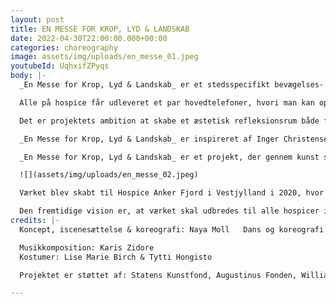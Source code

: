 ```yaml
---
layout: post
title: EN MESSE FOR KROP, LYD & LANDSKAB
date: 2022-04-30T22:00:00.000+00:00
categories: choreography
image: assets/img/uploads/en_messe_01.jpeg
youtubeId: UqhxifZPyqs
body: |-
  _En Messe for Krop, Lyd & Landskab_ er et stedsspecifikt bevægelses- og lydværk skabt til Hospice. Værket er en aktivering af det omkringliggende landskab, hvor dansernes cykliske bevægelser har en meditativ og transformerende virkning på beskueren – en messe.

  Alle på hospice får udleveret et par hovedtelefoner, hvori man kan opleve lydsiden af værket, og som man kan tage af eller på alt efter hvor meget man kan og vil engagere sig i værket, alt efter sin fysiske og mentale kapacitet på dagen. Ligeledes modtager alle et brev, som introducerer værket.

  Det er projektets ambition at skabe et æstetisk refleksionsrum både for indlagte, pårørende og plejepersonalet. Ønsket er at skabe en meningsfuld fælles oplevelse; et minde som alle kan tage med sig videre. Værket er et sted hvor øjet kan finde hvile, et rum for meditativ refleksion.

  _En Messe for Krop, Lyd & Landskab_ er inspireret af Inger Christensens sonetkrans _Sommerfugledalen_. Koreografien og kompositionen er inspireret af digtsamlingens cykliske og gentagende form.

  _En Messe for Krop, Lyd & Landskab_ er et projekt, der gennem kunst søger en synergi mellem naturen og det medmenneskelige.

  ![](assets/img/uploads/en_messe_02.jpeg)

  Værket blev skabt til Hospice Anker Fjord i Vestjylland i 2020, hvor det også blev opført igen i 2021. I 2022 skal værket omdannes til visning på Hospice Svanevig på Lolland, Hospice Søndergård på Sjælland, og Hospice Gudenå i Midtjylland.

  Den fremtidige vision er, at værket skal udbredes til alle hospicer i Danmark.
credits: |-
  Koncept, iscenesættelse & koreografi: Naya Moll   Dans og koreografi: Karin Bergman, Marlene Bonnesen, Emilie Gregersen, Amalia Kasakove & Anna Lea Ourø 

  Musikkomposition: Karis Zidore 
  Kostumer: Lise Marie Birch & Tytti Hongisto 

  Projektet er støttet af: Statens Kunstfond, Augustinus Fonden, William Demant Fonden, Ringkøbing-Skjern Kommune, Dansk Skuespillerforbunds Projektstøtteudvalg & Slots- og Kulturstyrelsen

---
```

